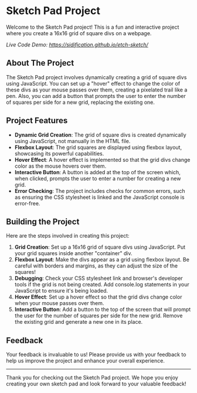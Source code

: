 # Sketch Pad Project

Welcome to the Sketch Pad project! This is a fun and interactive project where you create a 16x16 grid of square divs on a webpage. 

*Live Code Demo: https://sidification.github.io/etch-sketch/*

## About The Project

The Sketch Pad project involves dynamically creating a grid of square divs using JavaScript. You can set up a "hover" effect to change the color of these divs as your mouse passes over them, creating a pixelated trail like a pen. Also, you can add a button that prompts the user to enter the number of squares per side for a new grid, replacing the existing one.

## Project Features

- **Dynamic Grid Creation**: The grid of square divs is created dynamically using JavaScript, not manually in the HTML file.
- **Flexbox Layout**: The grid squares are displayed using flexbox layout, showcasing its powerful capabilities.
- **Hover Effect**: A hover effect is implemented so that the grid divs change color as the mouse hovers over them.
- **Interactive Button**: A button is added at the top of the screen which, when clicked, prompts the user to enter a number for creating a new grid.
- **Error Checking**: The project includes checks for common errors, such as ensuring the CSS stylesheet is linked and the JavaScript console is error-free.

## Building the Project

Here are the steps involved in creating this project:

1. **Grid Creation**: Set up a 16x16 grid of square divs using JavaScript. Put your grid squares inside another "container" div.
2. **Flexbox Layout**: Make the divs appear as a grid using flexbox layout. Be careful with borders and margins, as they can adjust the size of the squares!
3. **Debugging**: Check your CSS stylesheet link and browser's developer tools if the grid is not being created. Add console.log statements in your JavaScript to ensure it's being loaded.
4. **Hover Effect**: Set up a hover effect so that the grid divs change color when your mouse passes over them.
5. **Interactive Button**: Add a button to the top of the screen that will prompt the user for the number of squares per side for the new grid. Remove the existing grid and generate a new one in its place.

## Feedback

Your feedback is invaluable to us! Please provide us with your feedback to help us improve the project and enhance your overall experience.

---
Thank you for checking out the Sketch Pad project. We hope you enjoy creating your own sketch pad and look forward to your valuable feedback!

